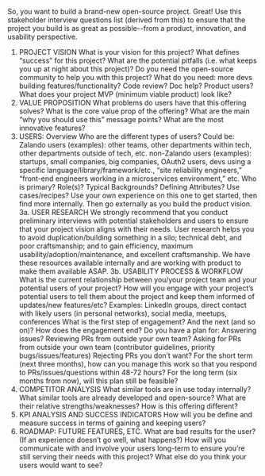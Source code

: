 So, you want to build a brand-new open-source project. Great! Use this stakeholder interview questions list (derived from this) to ensure that the project you build is as great as possible--from a product, innovation, and usability perspective.
1. PROJECT VISION
What is your vision for this project?
What defines “success” for this project?
What are the potential pitfalls (i.e. what keeps you up at night about this project)?
Do you need the open-source community to help you with this project?
What do you need: more devs building features/functionality? Code review? Doc help? Product users? 
What does your project MVP (minimum viable product) look like?
2. VALUE PROPOSITION
What problems do users have that this offering solves?
What is the core value prop of the offering?
What are the main “why you should use this” message points?
What are the most innovative features?
3. USERS: Overview
Who are the different types of users? Could be: 
Zalando users (examples): other teams, other departments within tech, other departments outside of tech, etc.
non-Zalando users (examples): startups, small companies, big companies, OAuth2 users, devs using a specific language/library/framework/etc., “site reliability engineers,” “front-end engineers working in a microservices environment,” etc. 
Who is primary?
Role(s)?
Typical Backgrounds?
Defining Attributes?
Use cases/recipes? 
Use your own experience on this one to get started, then find more internally. Then go externally as you build the product vision.
3a. USER RESEARCH
We strongly recommend that you conduct preliminary interviews with potential stakeholders and users to ensure that your project vision aligns with their needs. 
User research helps you to avoid duplication/building something in a silo; technical debt, and poor craftsmanship; and to gain efficiency, maximum usability/adoption/maintenance, and excellent craftsmanship. We have these resources available internally and are working with product to make them available ASAP.
3b. USABILITY PROCESS & WORKFLOW  
What is the current relationship between you/your project team and your potential users of your project?
How will you engage with your project’s potential users to tell them about the project and keep them informed of updates/new features/etc? Examples: LinkedIn groups, direct contact with likely users (in personal networks), social media, meetups, conferences 
What is the first step of engagement? And the next (and so on)? How does the engagement end?
Do you have a plan for:
Answering issues?
Reviewing PRs from outside your own team?
Asking for PRs from outside your own team (contributor guidelines, priority bugs/issues/features)
Rejecting PRs you don’t want?
For the short term (next three months), how can you manage this work so that you respond to PRs/issues/questions within 48-72 hours?
For the long term (six months from now), will this plan still be feasible? 
4. COMPETITOR ANALYSIS
What similar tools are in use today internally?
What similar tools are already developed and open-source?
What are their relative strengths/weaknesses?
How is this offering different?
5. KPI ANALYSIS AND SUCCESS INDICATORS
How will you be define and measure success in terms of gaining and keeping users?  
6. ROADMAP: FUTURE FEATURES, ETC.
What are bad results for the user? (If an experience doesn’t go well, what happens?)
How will you communicate with and involve your users long-term to ensure you’re still serving their needs with this project?
What else do you think your users would want to see?
